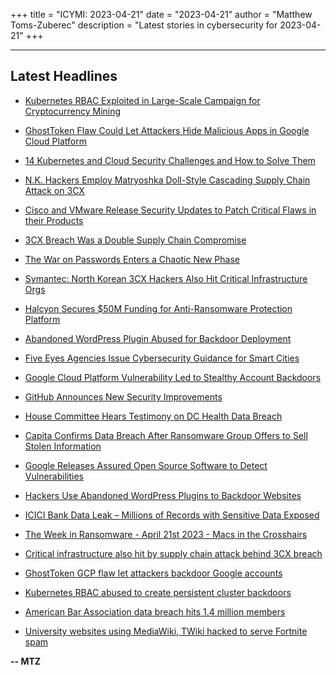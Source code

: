 +++
title = "ICYMI: 2023-04-21"
date = "2023-04-21"
author = "Matthew Toms-Zuberec"
description = "Latest stories in cybersecurity for 2023-04-21"
+++

---------------------------------------------------------------------------
## Latest Headlines
- [Kubernetes RBAC Exploited in Large-Scale Campaign for Cryptocurrency Mining](https://thehackernews.com/2023/04/kubernetes-rbac-exploited-in-large.html)

- [GhostToken Flaw Could Let Attackers Hide Malicious Apps in Google Cloud Platform](https://thehackernews.com/2023/04/ghosttoken-flaw-could-let-attackers.html)

- [14 Kubernetes and Cloud Security Challenges and How to Solve Them](https://thehackernews.com/2023/04/14-kubernetes-and-cloud-security.html)

- [N.K. Hackers Employ Matryoshka Doll-Style Cascading Supply Chain Attack on 3CX](https://thehackernews.com/2023/04/nk-hackers-employ-matryoshka-doll-style.html)

- [Cisco and VMware Release Security Updates to Patch Critical Flaws in their Products](https://thehackernews.com/2023/04/cisco-and-vmware-release-security.html)

- [3CX Breach Was a Double Supply Chain Compromise](https://krebsonsecurity.com/2023/04/3cx-breach-was-a-double-supply-chain-compromise/)

- [The War on Passwords Enters a Chaotic New Phase](https://www.wired.com/story/passwords-passkey-transition-time/)

- [Symantec: North Korean 3CX Hackers Also Hit Critical Infrastructure Orgs](https://www.securityweek.com/symantec-north-korean-3cx-hackers-also-hit-critical-infrastructure-orgs/)

- [Halcyon Secures $50M Funding for Anti-Ransomware Protection Platform](https://www.securityweek.com/halcyon-secures-50m-funding-for-anti-ransomware-protection-platform/)

- [Abandoned WordPress Plugin Abused for Backdoor Deployment](https://www.securityweek.com/abandoned-wordpress-plugin-abused-for-backdoor-deployment/)

- [Five Eyes Agencies Issue Cybersecurity Guidance for Smart Cities](https://www.securityweek.com/five-eyes-agencies-issue-cybersecurity-guidance-for-smart-cities/)

- [Google Cloud Platform Vulnerability Led to Stealthy Account Backdoors](https://www.securityweek.com/google-cloud-platform-vulnerability-led-to-stealthy-account-backdoors/)

- [GitHub Announces New Security Improvements](https://www.securityweek.com/github-announces-new-security-improvements/)

- [House Committee Hears Testimony on DC Health Data Breach](https://www.securityweek.com/house-committee-hears-testimony-on-dc-health-data-breach/)

- [Capita Confirms Data Breach After Ransomware Group Offers to Sell Stolen Information](https://www.securityweek.com/capita-confirms-data-breach-after-ransomware-group-offers-to-sell-stolen-information/)

- [Google Releases Assured Open Source Software to Detect Vulnerabilities](https://cybersecuritynews.com/google-released-assured-oss/)

- [Hackers Use Abandoned WordPress Plugins to Backdoor Websites](https://cybersecuritynews.com/abandoned-wordpress-plugins/)

- [ICICI Bank Data Leak – Millions of Records with Sensitive Data Exposed](https://cybersecuritynews.com/icici-bank-data-leak/)

- [The Week in Ransomware - April 21st 2023 - Macs in the Crosshairs](https://www.bleepingcomputer.com/news/security/the-week-in-ransomware-april-21st-2023-macs-in-the-crosshairs/)

- [Critical infrastructure also hit by supply chain attack behind 3CX breach](https://www.bleepingcomputer.com/news/security/critical-infrastructure-also-hit-by-supply-chain-attack-behind-3cx-breach/)

- [GhostToken GCP flaw let attackers backdoor Google accounts](https://www.bleepingcomputer.com/news/security/ghosttoken-gcp-flaw-let-attackers-backdoor-google-accounts/)

- [Kubernetes RBAC abused to create persistent cluster backdoors](https://www.bleepingcomputer.com/news/security/kubernetes-rbac-abused-to-create-persistent-cluster-backdoors/)

- [American Bar Association data breach hits 1.4 million members](https://www.bleepingcomputer.com/news/security/american-bar-association-data-breach-hits-14-million-members/)

- [University websites using MediaWiki, TWiki hacked to serve Fortnite spam](https://www.bleepingcomputer.com/news/security/university-websites-using-mediawiki-twiki-hacked-to-serve-fortnite-spam/)

**-- MTZ**